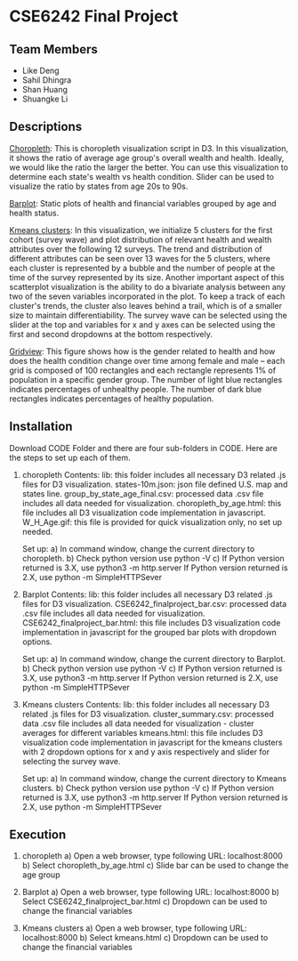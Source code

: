 # CSE6242 Final Project
## Team Members
* Like Deng
* Sahil Dhingra
* Shan Huang
* Shuangke Li

## Descriptions
[Choropleth](https://sahil-dhingra.github.io/choropleth/):
This is choropleth visualization script in D3. In this visualization, it shows the ratio of average age group's
overall wealth and health. Ideally, we would like the ratio the larger the better. You can use this visualization to determine
each state's wealth vs health condition. Slider can be used to visualize the ratio by states from age 20s to 90s. 

[Barplot](https://sahil-dhingra.github.io/barplot/):
Static plots of health and financial variables grouped by age and health status.

[Kmeans clusters](https://sahil-dhingra.github.io/kmeans/):
In this visualization, we initialize 5 clusters for the first cohort (survey wave) and plot distribution of relevant health and wealth attributes over the following 12 surveys. The trend and distribution of different attributes can be seen over 13 waves for the 5 clusters, where each cluster is represented by a bubble and the number of people at the time of the survey represented by its size. Another important aspect of this scatterplot visualization is the ability to do a bivariate analysis between any two of the seven variables incorporated in the plot. To keep a track of each cluster's trends, the cluster also leaves behind a trail, which is of a smaller size to maintain differentiability. The survey wave can be selected using the slider at the top and variables for x and y axes can be selected using the first and second dropdowns at the bottom respectively.

[Gridview](https://sahil-dhingra.github.io/gridview/):
This figure shows how is the gender related to health and how does the health condition change over time among female and male – each grid is composed of 100 rectangles and each rectangle represents 1\% of population in a specific gender group. The number of light blue rectangles indicates percentages of unhealthy people. The number of dark blue rectangles indicates percentages of healthy population.  

## Installation
Download CODE Folder and there are four sub-folders in CODE. Here are the steps to set up each of them. 
1. choropleth
	Contents:
	lib: this folder includes all necessary D3 related .js files for D3 visualization. 
	states-10m.json: json file defined U.S. map and states line. 
	group_by_state_age_final.csv: processed data .csv file includes all data needed for visualization. 
	choropleth_by_age.html: this file includes all D3 visualization code implementation in javascript. 
	W_H_Age.gif: this file is provided for quick visualization only, no set up needed. 
	
	Set up:
	a) In command window, change the current directory to choropleth. 
	b) Check python version use python -V
	c) If Python version returned is 3.X, use python3 -m http.server
	   If Python version returned is 2.X, use python -m SimpleHTTPSever
	   
2. Barplot
	Contents:
	lib: this folder includes all necessary D3 related .js files for D3 visualization. 
	CSE6242_finalproject_bar.csv: processed data .csv file includes all data needed for visualization. 
	CSE6242_finalproject_bar.html: this file includes D3 visualization code implementation in javascript for the grouped bar plots with dropdown options.
	
	Set up:
	a) In command window, change the current directory to Barplot.
	b) Check python version use python -V
	c) If Python version returned is 3.X, use python3 -m http.server
           If Python version returned is 2.X, use python -m SimpleHTTPSever
	    
2. Kmeans clusters
	Contents:
	lib: this folder includes all necessary D3 related .js files for D3 visualization. 
	cluster_summary.csv: processed data .csv file includes all data needed for visualization - cluster averages for different variables
	kmeans.html: this file includes D3 visualization code implementation in javascript for the kmeans clusters with 2 dropdown options for x and y axis respectively and slider for selecting the survey wave.
	
	Set up:
	a) In command window, change the current directory to Kmeans clusters.
	b) Check python version use python -V
	c) If Python version returned is 3.X, use python3 -m http.server
           If Python version returned is 2.X, use python -m SimpleHTTPSever
 

## Execution
1. choropleth
a) Open a web browser, type following URL: localhost:8000
b) Select choropleth_by_age.html
c) Slide bar can be used to change the age group
	
2. Barplot
	a) Open a web browser, type following URL: localhost:8000
	b) Select CSE6242_finalproject_bar.html
	c) Dropdown can be used to change the financial variables
	
3. Kmeans clusters
	a) Open a web browser, type following URL: localhost:8000
	b) Select kmeans.html
	c) Dropdown can be used to change the financial variables
